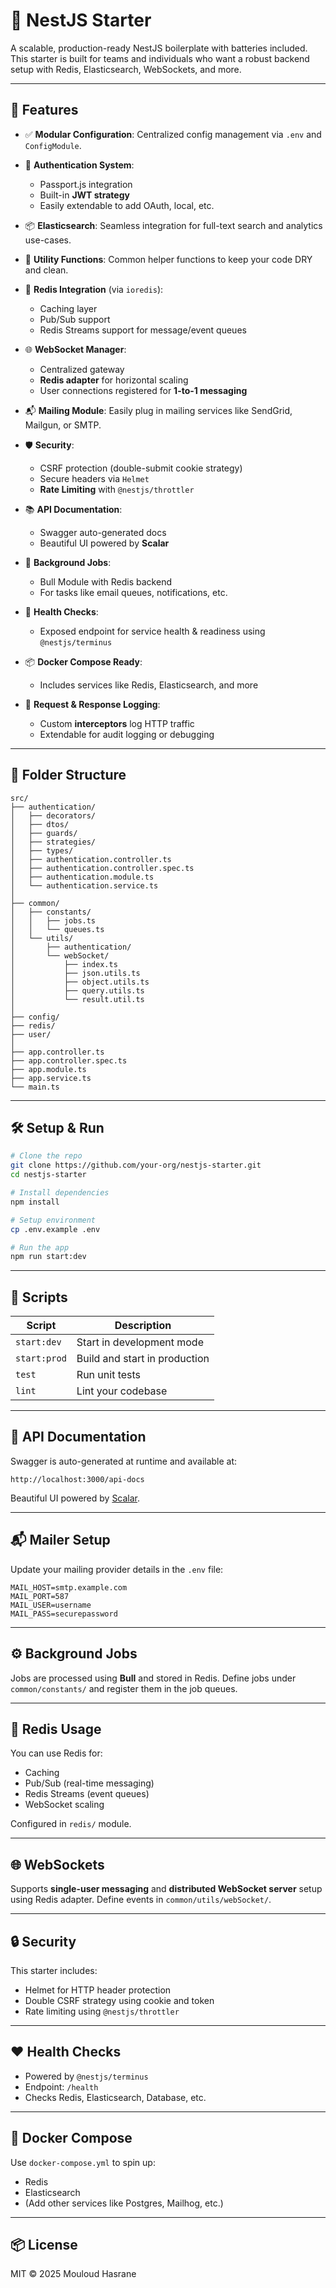 
# 🧪 NestJS Starter

A scalable, production-ready NestJS boilerplate with batteries included. This starter is built for teams and individuals who want a robust backend setup with Redis, Elasticsearch, WebSockets, and more.

---

## 🚀 Features

* ✅ **Modular Configuration**: Centralized config management via `.env` and `ConfigModule`.
* 🔐 **Authentication System**:

  * Passport.js integration
  * Built-in **JWT strategy**
  * Easily extendable to add OAuth, local, etc.
* 📦 **Elasticsearch**: Seamless integration for full-text search and analytics use-cases.
* 🧰 **Utility Functions**: Common helper functions to keep your code DRY and clean.
* 🧠 **Redis Integration** (via `ioredis`):

  * Caching layer
  * Pub/Sub support
  * Redis Streams support for message/event queues
* 🌐 **WebSocket Manager**:

  * Centralized gateway
  * **Redis adapter** for horizontal scaling
  * User connections registered for **1-to-1 messaging**
* 📬 **Mailing Module**: Easily plug in mailing services like SendGrid, Mailgun, or SMTP.
* 🛡️ **Security**:

  * CSRF protection (double-submit cookie strategy)
  * Secure headers via `Helmet`
  * **Rate Limiting** with `@nestjs/throttler`
* 📚 **API Documentation**:

  * Swagger auto-generated docs
  * Beautiful UI powered by **Scalar**
* 🎯 **Background Jobs**:

  * Bull Module with Redis backend
  * For tasks like email queues, notifications, etc.
* 🔁 **Health Checks**:

  * Exposed endpoint for service health & readiness using `@nestjs/terminus`
* 📦 **Docker Compose Ready**:

  * Includes services like Redis, Elasticsearch, and more
* 📑 **Request & Response Logging**:

  * Custom **interceptors** log HTTP traffic
  * Extendable for audit logging or debugging

---

## 📂 Folder Structure

```
src/
├── authentication/
│   ├── decorators/
│   ├── dtos/
│   ├── guards/
│   ├── strategies/
│   ├── types/
│   ├── authentication.controller.ts
│   ├── authentication.controller.spec.ts
│   ├── authentication.module.ts
│   └── authentication.service.ts
│
├── common/
│   ├── constants/
│   │   ├── jobs.ts
│   │   └── queues.ts
│   └── utils/
│       ├── authentication/
│       └── webSocket/
│           ├── index.ts
│           ├── json.utils.ts
│           ├── object.utils.ts
│           ├── query.utils.ts
│           └── result.util.ts
│
├── config/
├── redis/
├── user/
│
├── app.controller.ts
├── app.controller.spec.ts
├── app.module.ts
├── app.service.ts
└── main.ts
```

---

## 🛠️ Setup & Run

```bash
# Clone the repo
git clone https://github.com/your-org/nestjs-starter.git
cd nestjs-starter

# Install dependencies
npm install

# Setup environment
cp .env.example .env

# Run the app
npm run start:dev
```

---

## 🧪 Scripts

| Script       | Description                   |
| ------------ | ----------------------------- |
| `start:dev`  | Start in development mode     |
| `start:prod` | Build and start in production |
| `test`       | Run unit tests                |
| `lint`       | Lint your codebase            |

---

## 📖 API Documentation

Swagger is auto-generated at runtime and available at:

```
http://localhost:3000/api-docs
```

Beautiful UI powered by [Scalar](https://github.com/sdorra/swagger-ui-scalar).

---

## 📬 Mailer Setup

Update your mailing provider details in the `.env` file:

```env
MAIL_HOST=smtp.example.com
MAIL_PORT=587
MAIL_USER=username
MAIL_PASS=securepassword
```

---

## ⚙️ Background Jobs

Jobs are processed using **Bull** and stored in Redis. Define jobs under `common/constants/` and register them in the job queues.

---

## 🧠 Redis Usage

You can use Redis for:

* Caching
* Pub/Sub (real-time messaging)
* Redis Streams (event queues)
* WebSocket scaling

Configured in `redis/` module.

---

## 🌐 WebSockets

Supports **single-user messaging** and **distributed WebSocket server** setup using Redis adapter. Define events in `common/utils/webSocket/`.

---

## 🔒 Security

This starter includes:

* Helmet for HTTP header protection
* Double CSRF strategy using cookie and token
* Rate limiting using `@nestjs/throttler`

---

## ❤️ Health Checks

* Powered by `@nestjs/terminus`
* Endpoint: `/health`
* Checks Redis, Elasticsearch, Database, etc.

---

## 🐳 Docker Compose

Use `docker-compose.yml` to spin up:

* Redis
* Elasticsearch
* (Add other services like Postgres, Mailhog, etc.)

---

## 📦 License

MIT © 2025 Mouloud Hasrane

